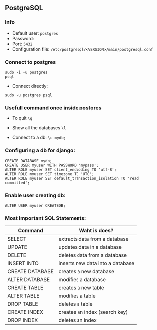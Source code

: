 ## PostgreSQL



### Info

* Default user: `postgres`
* Password:
* Port: `5432`
* Configuration file: `/etc/postgresql/<VERSION>/main/postgresql.conf`

### Connect to postgres

```
sudo -i -u postgres
psql
```
* Connect directly:
```
sudo -u postgres psql
```


### Usefull command once inside postgres

* To quit `\q`

* Show all the databases `\l`

* Connect to a db: `\c mydb;`

###  Configuring a db for django:
```
CREATE DATABASE mydb;
CREATE USER myuser WITH PASSWORD 'mypass';
ALTER ROLE myuser SET client_endcoding TO 'utf-8';
ALTER ROLE myuser SET timezone TO 'UTC';
ALTER ROLE myuser SET default_transaction_isolation TO 'read committed';
```

### Enable user creating db:
```
ALTER USER myuser CREATEDB;
```



### Most Important SQL Statements:

Command  |  Waht is does?
--|--
SELECT  | extracts data from a database
UPDATE | updates data in a database
DELETE | deletes data from a database
INSERT INTO | inserts new data into a database
CREATE DATABASE | creates a new database
ALTER DATABASE | modifies a database
CREATE TABLE | creates a new table
ALTER TABLE | modifies a table
DROP TABLE | deletes a table
CREATE INDEX | creates an index (search key)
DROP INDEX | deletes an index  |
